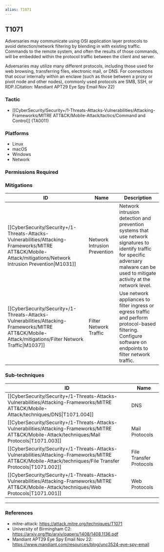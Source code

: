 ```yaml
---
alias: T1071
---
```


## T1071

Adversaries may communicate using OSI application layer protocols to avoid detection/network filtering by blending in with existing traffic. Commands to the remote system, and often the results of those commands, will be embedded within the protocol traffic between the client and server. 

Adversaries may utilize many different protocols, including those used for web browsing, transferring files, electronic mail, or DNS. For connections that occur internally within an enclave (such as those between a proxy or pivot node and other nodes), commonly used protocols are SMB, SSH, or RDP.(Citation: Mandiant APT29 Eye Spy Email Nov 22) 


### Tactic
- [[CyberSecurity/Security+/1-Threats-Attacks-Vulnerabilities/Attacking-Frameworks/MITRE ATT&CK/Mobile-Attack/tactics/Command and Control]] (TA0011)

### Platforms
- Linux
- macOS
- Windows
- Network

### Permissions Required

### Mitigations

| ID | Name | Description |
| --- | --- | --- |
| [[CyberSecurity/Security+/1-Threats-Attacks-Vulnerabilities/Attacking-Frameworks/MITRE ATT&CK/Mobile-Attack/mitigations/Network Intrusion Prevention\|M1031]] | Network Intrusion Prevention | Network intrusion detection and prevention systems that use network signatures to identify traffic for specific adversary malware can be used to mitigate activity at the network level. |
| [[CyberSecurity/Security+/1-Threats-Attacks-Vulnerabilities/Attacking-Frameworks/MITRE ATT&CK/Mobile-Attack/mitigations/Filter Network Traffic\|M1037]] | Filter Network Traffic | Use network appliances to filter ingress or egress traffic and perform protocol-based filtering. Configure software on endpoints to filter network traffic. |

### Sub-techniques

| ID | Name |
| --- | --- |
| [[CyberSecurity/Security+/1-Threats-Attacks-Vulnerabilities/Attacking-Frameworks/MITRE ATT&CK/Mobile-Attack/techniques/DNS\|T1071.004]] | DNS |
| [[CyberSecurity/Security+/1-Threats-Attacks-Vulnerabilities/Attacking-Frameworks/MITRE ATT&CK/Mobile-Attack/techniques/Mail Protocols\|T1071.003]] | Mail Protocols |
| [[CyberSecurity/Security+/1-Threats-Attacks-Vulnerabilities/Attacking-Frameworks/MITRE ATT&CK/Mobile-Attack/techniques/File Transfer Protocols\|T1071.002]] | File Transfer Protocols |
| [[CyberSecurity/Security+/1-Threats-Attacks-Vulnerabilities/Attacking-Frameworks/MITRE ATT&CK/Mobile-Attack/techniques/Web Protocols\|T1071.001]] | Web Protocols |


---
### References

- mitre-attack: https://attack.mitre.org/techniques/T1071
- University of Birmingham C2: https://arxiv.org/ftp/arxiv/papers/1408/1408.1136.pdf
- Mandiant APT29 Eye Spy Email Nov 22: https://www.mandiant.com/resources/blog/unc3524-eye-spy-email
